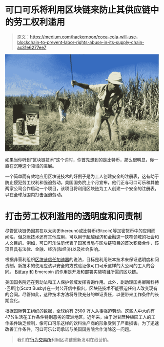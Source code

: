 # 可口可乐将利用区块链来防止其供应链中的劳工权利滥用

> 原文：<https://medium.com/hackernoon/coca-cola-will-use-blockchain-to-prevent-labor-rights-abuse-in-its-supply-chain-ac31e6277ee7>

![](img/d1e16dc4999175a06132472d718551f6.png)

如果当你听到“区块链技术”这个词时，你首先想到的是比特币，那么很明显，你一直在沉睡这个领域的进展。

一个简单而有效地应用区块链技术的好例子是为工人创建安全的注册表，这有助于防止侵犯劳工权利和强迫劳动。美国国务院上个月宣布，他们正与可口可乐和其他两家公司合作启动一个项目，该项目将利用区块链为工人创建一个安全的注册表，以在全球范围内打击强迫劳动。

# 打击劳工权利滥用的透明度和问责制

尽管区块链仍因其在以太坊(Ethereum)或比特币(Bitcoin)等加密货币中的应用而闻名，但总账技术还有其他应用，可以用于超越经济和金融这一狭窄领域的社会和人文目的。例如，可口可乐注册代表了国家当局与区块链项目的首次积极合作，该项目具有法律、金融、经济(和经济)以及社会影响。

根据非营利组织[区块链信任加速器](https://trustaccelerator.org/)的说法，目标是利用账本技术来保证透明度和问责制。新技术的使用应该以安全的方式验证像可口可乐这样的大公司的工人的合同。 [Bitfury](http://bitfury.com/) 和 Emercoin 的作用是开发和部署实施项目所需的区块链。

美国国务院还在劳动法和工人保护领域发挥咨询作用。此外，副助理国务卿斯科特·巴斯比(Scott Busby)在一封公开信中指出，区块链技术不能强迫任何人改变现有的合同。尽管如此，这种技术方法将导致充分的举证责任，以便带来工作条件的长期变化。

根据国际劳工组织的数据，全球约有 2500 万人从事强迫劳动。这些人中大约有 47%生活在工作条件特别恶劣的亚洲地区。近年来，由于对甘蔗种植园工人的工作条件缺乏控制，像可口可乐这样的饮料生产商的形象受到了严重损害。为了迅速改善工作条件，可口可乐公司承诺与美国国务院合作消除这一问题。

> 我们在[行为交易所](https://behaviour.exchange/?utm_source=medium&utm_medium=article&utm_campaign=awareness&utm_content=Coca-Cola%20will%20use%20blockchain%20to%20prevent%20labor%20rights%20abuse%20in%20its%20supply%C2%A0chain)利用区块链重新发明在线营销。